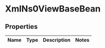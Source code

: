 
# XmlNs0ViewBaseBean

## Properties
Name | Type | Description | Notes
------------ | ------------- | ------------- | -------------



